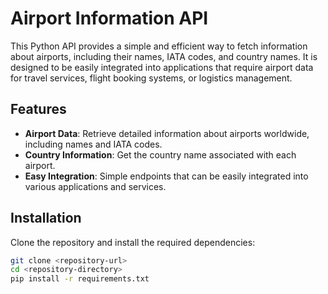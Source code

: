 # Airport Information API

This Python API provides a simple and efficient way to fetch information about airports, including their names, IATA codes, and country names. It is designed to be easily integrated into applications that require airport data for travel services, flight booking systems, or logistics management.

## Features

- **Airport Data**: Retrieve detailed information about airports worldwide, including names and IATA codes.
- **Country Information**: Get the country name associated with each airport.
- **Easy Integration**: Simple endpoints that can be easily integrated into various applications and services.

## Installation

Clone the repository and install the required dependencies:

```bash
git clone <repository-url>
cd <repository-directory>
pip install -r requirements.txt
